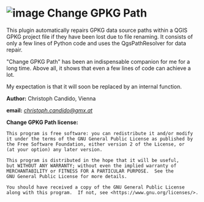 # ![image](https://github.com/cxcandid/changeGpkgPath/gpkg_repair.jpg) Change GPKG Path

This plugin automatically repairs GPKG data source paths within a QGIS GPKG project file if they have been lost due to file renaming.
It consists of only a few lines of Python code and uses the QgsPathResolver for data repair. 

"Change GPKG Path" has been an indispensable companion for me for a long time. Above all, it shows that even a few lines of code can achieve a lot.

My expectation is that it will soon be replaced by an internal function.


**Author:** Christoph Candido, Vienna

**email:** *christoph.candido@gmx.at*

**Change GPKG Path license:**

    This program is free software: you can redistribute it and/or modify
    it under the terms of the GNU General Public License as published by
    the Free Software Foundation, either version 2 of the License, or
    (at your option) any later version.

    This program is distributed in the hope that it will be useful,
    but WITHOUT ANY WARRANTY; without even the implied warranty of
    MERCHANTABILITY or FITNESS FOR A PARTICULAR PURPOSE.  See the
    GNU General Public License for more details.

    You should have received a copy of the GNU General Public License
    along with this program.  If not, see <https://www.gnu.org/licenses/>.
